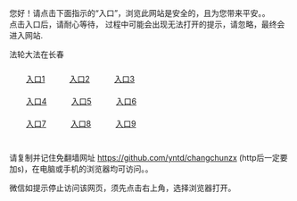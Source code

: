 您好！请点击下面指示的“入口”，浏览此网站是安全的，且为您带来平安。。 <br/>
点击入口后，请耐心等待， 过程中可能会出现无法打开的提示，请忽略，最终会进入网站. </br>

法轮大法在长春<br/>
<div style="padding:10px"><a style="margin:20px" target="_blank" href="https://dx93bjidjsf9n.cloudfront.net/2Qpsp?wnftem" id="ccLink1" rel="nofollow">入口1</a> <a target="_blank" style="margin:20px" href="https://d3nbvsb351vcvu.cloudfront.net/2Qpsp?bwbtntp" id="ccLink2" rel="nofollow">入口2</a> <a style="margin:20px" target="_blank" href="https://d2v9c9u1pgx0kh.cloudfront.net/2Qpsp?hyjmnaau" id="ccLink3" rel="nofollow">入口3</a></div>

<div style="padding:10px" ><a style="margin:20px" target="_blank" href="https://dx93bjidjsf9n.cloudfront.net/2Qpsp?wnftem" id="ccLink4" rel="nofollow">入口4</a> <a style="margin:20px" href="https://d3nbvsb351vcvu.cloudfront.net/2Qpsp?bwbtntp" target="_blank" id="ccLink5" rel="nofollow">入口5</a> <a style="margin:20px" href="https://d2v9c9u1pgx0kh.cloudfront.net/2Qpsp?hyjmnaau" target="_blank" id="ccLink6" rel="nofollow">入口6</a></div>

<div style="padding:10px"><a style="margin:20px" target="_blank" href="https://dx93bjidjsf9n.cloudfront.net/2Qpsp?wnftem" id="ccLink7" rel="nofollow">入口7</a> <a style="margin:20px" href="https://d3nbvsb351vcvu.cloudfront.net/2Qpsp?bwbtntp" target="_blank" id="ccLink8" rel="nofollow">入口8</a> <a style="margin:20px" target="_blank" href="https://d2v9c9u1pgx0kh.cloudfront.net/2Qpsp?hyjmnaau" id="ccLink9" rel="nofollow">入口9</a></div>

<br/>



请复制并记住免翻墙网址 https://github.com/yntd/changchunzx (http后一定要加s)，在电脑或手机的浏览器均可访问。。<br/>

微信如提示停止访问该网页，须先点击右上角，选择浏览器打开。
